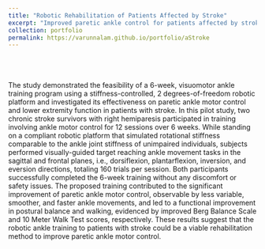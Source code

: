 ```yaml
---
title: "Robotic Rehabilitation of Patients Affected by Stroke"
excerpt: "Improved paretic ankle control for patients affected by stroke using a novel robotic platform<br/>"
collection: portfolio
permalink: https://varunnalam.github.io/portfolio/aStroke
---
```

<br>
<br>
<br>
The study demonstrated the feasibility of a 6-week, visuomotor ankle training program using a stiffness-controlled, 2 degrees-of-freedom robotic platform and investigated its effectiveness on paretic ankle motor control and lower extremity function in patients with stroke. In this pilot study, two chronic stroke survivors with right hemiparesis participated in training involving ankle motor control for 12 sessions over 6 weeks. While standing on a compliant robotic platform that simulated rotational stiffness comparable to the ankle joint stiffness of unimpaired individuals, subjects performed visually-guided target reaching ankle movement tasks in the sagittal and frontal planes, i.e., dorsiflexion, plantarflexion, inversion, and eversion directions, totaling 160 trials per session. Both participants successfully completed the 6-week training without any discomfort or safety issues. The proposed training contributed to the significant improvement of paretic ankle motor control, observable by less variable, smoother, and faster ankle movements, and led to a functional improvement in postural balance and walking, evidenced by improved Berg Balance Scale and 10 Meter Walk Test scores, respectively. These results suggest that the robotic ankle training to patients with stroke could be a viable rehabilitation method to improve paretic ankle motor control.

<br>
<br>

